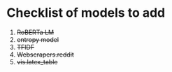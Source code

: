 # Checklist of models to add
1. ~~RoBERTa LM~~
2. ~~entropy model~~
3. ~~TFIDF~~
4. ~~Webscrapers.reddit~~
5. ~~vis.latex_table~~